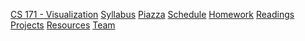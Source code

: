 [CS 171 - Visualization](index.md)
[Syllabus](syllabus.md)
[Piazza](https://piazza.com/class/ho6118hjjnr6u6)
[Schedule](schedule.md)
[Homework]()
[Readings]()
[Projects]()
[Resources]()
[Team]()
